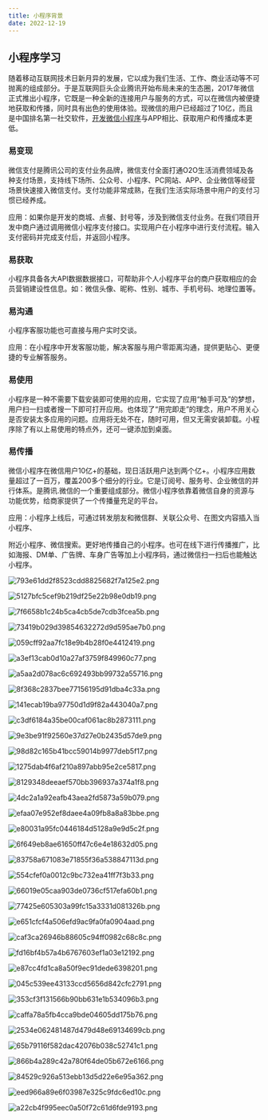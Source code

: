 ```yaml
---
title: 小程序背景
date: 2022-12-19
---
```

## 小程序学习

随着移动互联网技术日新月异的发展，它以成为我们生活、工作、商业活动等不可抛离的组成部分。于是互联网巨头企业腾讯开始布局未来的生态圈，2017年微信正式推出小程序，它既是一种全新的连接用户与服务的方式，可以在微信内被便捷地获取和传播，同时具有出色的使用体验。现微信的用户已经超过了10亿，而且是中国排名第一社交软件，[开发微信小程序](https://www.tengchao.net/item-24-9155924.html "微信小程序定制开发")与APP相比、获取用户和传播成本更低。

### **易变现**

微信支付是腾讯公司的支付业务品牌，微信支付全面打通O2O生活消费领域及各种支付场景，支持线下场所、公众号、小程序、PC网站、APP、企业微信等经营场景快速接入微信支付。支付功能非常成熟，在我们生活实际场景中用户的支付习惯已经养成。

应用：如果你是开发的商城、点餐、封号等，涉及到微信支付业务。在我们项目开发中商户通过调用微信小程序支付接口。实现用户在小程序中进行支付流程。输入支付密码并完成支付后，并返回小程序。

### []()**易获取**

小程序具备各大API数据数据接口，可帮助非个人小程序平台的商户获取相应的会员营销建设性信息。如：微信头像、昵称、性别、城市、手机号码、地理位置等。

### []()**易沟通**

小程序客服功能也可直接与用户实时交谈。

应用：在小程序中开发客服功能，解决客服与用户零距离沟通，提供更贴心、更便捷的专业解答服务。

### []()**易使用**

小程序是一种不需要下载安装即可使用的应用，它实现了应用“触手可及”的梦想，用户扫一扫或者搜一下即可打开应用。也体现了“用完即走”的理念，用户不用关心是否安装太多应用的问题。应用将无处不在，随时可用，但又无需安装卸载。小程序除了有以上易使用的特点外，还可一键添加到桌面。

### []()**易传播**

微信小程序在微信用户10亿+的基础，现日活跃用户达到两个亿+。小程序应用数量超过了一百万，覆盖200多个细分的行业。它是订阅号、服务号、企业微信的并行体系。是腾讯.微信的一个重要组成部分。微信小程序依靠着微信自身的资源与功能优势，给商家提供了一个传播量充足的平台。

应用：小程序上线后，可通过转发朋友和微信群、关联公众号、在图文内容插入当小程序、

附近小程序、微信搜索。更好地传播自己的小程序。也可在线下进行传播推广，比如海报、DM单、广告牌、车身广告等加上小程序码，通过微信扫一扫后也能触达小程序。

![793e61dd2f8523cdd8825682f7a125e2.png](https://s1.imagehub.cc/images/2022/12/23/793e61dd2f8523cdd8825682f7a125e2.png)

![5127bfc5cef9b219df25e22b98e0db19.png](https://s1.imagehub.cc/images/2022/12/23/5127bfc5cef9b219df25e22b98e0db19.png)

![7f6658b1c24b5ca4cb5de7cdb3fcea5b.png](https://s1.imagehub.cc/images/2022/12/23/7f6658b1c24b5ca4cb5de7cdb3fcea5b.png)

![73419b029d39854632272d9d595ae7b0.png](https://s1.imagehub.cc/images/2022/12/23/73419b029d39854632272d9d595ae7b0.png)

![059cff92aa7fc18e9b4b28f0e4412419.png](https://s1.imagehub.cc/images/2022/12/23/059cff92aa7fc18e9b4b28f0e4412419.png)

![a3ef13cab0d10a27af3759f849960c77.png](https://s1.imagehub.cc/images/2022/12/23/a3ef13cab0d10a27af3759f849960c77.png)

![a5aa2d078ac6c692493bb99732a55716.png](https://s1.imagehub.cc/images/2022/12/23/a5aa2d078ac6c692493bb99732a55716.png)

![8f368c2837bee77156195d91dba4c33a.png](https://s1.imagehub.cc/images/2022/12/23/8f368c2837bee77156195d91dba4c33a.png)

![141ecab19ba97750d1d9f82a443040a7.png](https://s1.imagehub.cc/images/2022/12/23/141ecab19ba97750d1d9f82a443040a7.png)

![c3df6184a35be00caf061ac8b2873111.png](https://s1.imagehub.cc/images/2022/12/23/c3df6184a35be00caf061ac8b2873111.png)

![9e3be91f92560e37d27e0b2435d57de9.png](https://s1.imagehub.cc/images/2022/12/23/9e3be91f92560e37d27e0b2435d57de9.png)

![98d82c165b41bcc59014b9977deb5f17.png](https://s1.imagehub.cc/images/2022/12/23/98d82c165b41bcc59014b9977deb5f17.png)

![1275dab4f6af210a897abb95e2ce5817.png](https://s1.imagehub.cc/images/2022/12/23/1275dab4f6af210a897abb95e2ce5817.png)

![8129348deeaef570bb396937a374a1f8.png](https://s1.imagehub.cc/images/2022/12/23/8129348deeaef570bb396937a374a1f8.png)

![4dc2a1a92eafb43aea2fd5873a59b079.png](https://s1.imagehub.cc/images/2022/12/23/4dc2a1a92eafb43aea2fd5873a59b079.png)

![efaa07e952ef8daee4a09fb8a8a83bbe.png](https://s1.imagehub.cc/images/2022/12/23/efaa07e952ef8daee4a09fb8a8a83bbe.png)

![e80031a95fc0446184d5128a9e9d5c2f.png](https://s1.imagehub.cc/images/2022/12/23/e80031a95fc0446184d5128a9e9d5c2f.png)

![6f649eb8ae61650ff47c6e4e18632d05.png](https://s1.imagehub.cc/images/2022/12/23/6f649eb8ae61650ff47c6e4e18632d05.png)

![83758a671083e71855f36a538847113d.png](https://s1.imagehub.cc/images/2022/12/23/83758a671083e71855f36a538847113d.png)

![554cfef0a0012c9bc732ea41ff7f3b33.png](https://s1.imagehub.cc/images/2022/12/23/554cfef0a0012c9bc732ea41ff7f3b33.png)

![66019e05caa903de0736cf517efa60b1.png](https://s1.imagehub.cc/images/2022/12/23/66019e05caa903de0736cf517efa60b1.png)

![77425e605303a99fc15a3331d081326b.png](https://s1.imagehub.cc/images/2022/12/23/77425e605303a99fc15a3331d081326b.png)

![e651cfcf4a506efd9ac9fa0fa0904aad.png](https://s1.imagehub.cc/images/2022/12/23/e651cfcf4a506efd9ac9fa0fa0904aad.png)

![caf3ca26946b88605c94ff0982c68c8c.png](https://s1.imagehub.cc/images/2022/12/23/caf3ca26946b88605c94ff0982c68c8c.png)

![fd16bf4b57a4b6767603ef1a03e12192.png](https://s1.imagehub.cc/images/2022/12/23/fd16bf4b57a4b6767603ef1a03e12192.png)

![e87cc4fd1ca8a50f9ec91dede6398201.png](https://s1.imagehub.cc/images/2022/12/23/e87cc4fd1ca8a50f9ec91dede6398201.png)

![045c539ee43133ccd5656d842cfc2791.png](https://s1.imagehub.cc/images/2022/12/23/045c539ee43133ccd5656d842cfc2791.png)

![353cf3f131566b90bb631e1b534096b3.png](https://s1.imagehub.cc/images/2022/12/23/353cf3f131566b90bb631e1b534096b3.png)

![caffa78a5fb4cca9bde04605dd175b76.png](https://s1.imagehub.cc/images/2022/12/23/caffa78a5fb4cca9bde04605dd175b76.png)

![2534e062481487d479d48e69134699cb.png](https://s1.imagehub.cc/images/2022/12/23/2534e062481487d479d48e69134699cb.png)

![65b79116f582dac42076b038c52741c1.png](https://s1.imagehub.cc/images/2022/12/23/65b79116f582dac42076b038c52741c1.png)

![866b4a289c42a780f64de05b672e6166.png](https://s1.imagehub.cc/images/2022/12/23/866b4a289c42a780f64de05b672e6166.png)

![84529c926a513ebb13d5d22e6e95a362.png](https://s1.imagehub.cc/images/2022/12/23/84529c926a513ebb13d5d22e6e95a362.png)

![eed966a89e6f03987e325c9fdc6ed10c.png](https://s1.imagehub.cc/images/2022/12/23/eed966a89e6f03987e325c9fdc6ed10c.png)

![a22cb4f995eec0a50f72c61d6fde9193.png](https://s1.imagehub.cc/images/2022/12/23/a22cb4f995eec0a50f72c61d6fde9193.png)
